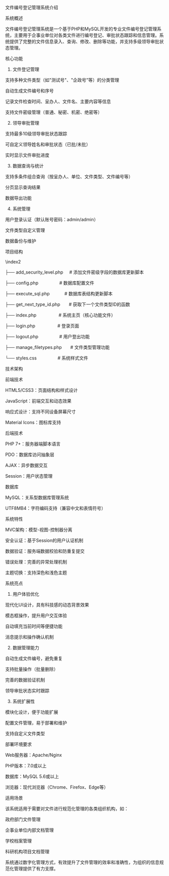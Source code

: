 文件编号登记管理系统介绍

系统概述

文件编号登记管理系统是一个基于PHP和MySQL开发的专业文件编号登记管理系统，主要用于企事业单位对各类文件进行编号登记、审批状态跟踪和信息管理。系统提供了完整的文件信息录入、查询、修改、删除等功能，并支持多级领导审批状态管理。



核心功能



1. 文件登记管理

支持多种文件类型（如"测试号"、"企政号"等）的分类管理

自动生成文件编号和序号

记录文件检查时间、呈办人、文件名、主要内容等信息

支持文件密级管理（普通、秘密、机密、绝密等）

2. 领导审批管理



支持最多10级领导审批状态跟踪

可自定义领导姓名和审批状态（已批/未批）

实时显示文件审批进度

3. 数据查询与统计



支持多条件组合查询（按呈办人、单位、文件类型、文件编号等）

分页显示查询结果

数据导出功能

4. 系统管理



用户登录认证（默认账号密码：admin/admin）

文件类型自定义管理

数据备份与维护

项目结构

\index2

├── add_security_level.php     # 添加文件密级字段的数据库更新脚本

├── config.php                 # 数据库配置文件

├── execute_sql.php            # 数据库表结构更新脚本

├── get_next_type_id.php       # 获取下一个文件类型ID的函数

├── index.php                  # 系统主页（核心功能文件）

├── login.php                  # 登录页面

├── logout.php                 # 用户登出功能

├── manage_filetypes.php       # 文件类型管理功能

└── styles.css                 # 系统样式文件



技术架构

前端技术

HTML5/CSS3：页面结构和样式设计

JavaScript：前端交互和动态效果

响应式设计：支持不同设备屏幕尺寸

Material Icons：图标库支持

后端技术

PHP 7+：服务器端脚本语言

PDO：数据库访问抽象层

AJAX：异步数据交互

Session：用户状态管理

数据库

MySQL：关系型数据库管理系统

UTF8MB4：字符编码支持（兼容中文和表情符号）

系统特性

MVC架构：模型-视图-控制器分离

安全认证：基于Session的用户认证机制

数据验证：服务端数据校验和防重复提交

错误处理：完善的异常处理机制

主题切换：支持深色和浅色主题

系统亮点

1. 用户体验优化

现代化UI设计，具有科技感的动态背景效果

模态框操作，提升用户交互体验

自动填充当前时间等便捷功能

消息提示和操作确认机制

2. 数据管理能力

自动生成文件编号，避免重复

支持批量操作（批量删除）

完善的数据验证机制

领导审批状态实时跟踪

3. 系统扩展性

模块化设计，便于功能扩展

配置文件管理，易于部署和维护

支持自定义文件类型

部署环境要求

Web服务器：Apache/Nginx

PHP版本：7.0或以上

数据库：MySQL 5.6或以上

浏览器：现代浏览器（Chrome、Firefox、Edge等）



适用场景

该系统适用于需要对文件进行规范化管理的各类组织机构，如：

政府部门文件管理

企事业单位内部文档管理

学校档案管理

科研机构项目文档管理

系统通过数字化管理方式，有效提升了文件管理的效率和准确性，为组织的信息规范化管理提供了有力支撑。

